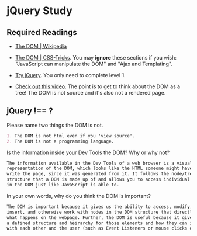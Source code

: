 # jQuery Study

## Required Readings

-   [The DOM | Wikipedia](https://en.wikipedia.org/wiki/Document_Object_Model)

-   [The DOM | CSS-Tricks](https://css-tricks.com/dom/). You may **ignore**
    these sections if you wish: "JavaScript can manipulate the DOM" and "Ajax
    and Templating".

-   [Try jQuery](http://try.jquery.com/). You only need to complete level 1.

-   [Check out this video](https://www.youtube.com/watch?v=n1cKlKM3jYI). The
point is to get to think about the DOM as a tree! The DOM is not source and
it's also not a rendered page.

## jQuery !== ?

Please name two things the DOM is not.

```md
1. The DOM is not html even if you 'view source'.
2. The DOM is not a programming language.
```

Is the information inside your Dev Tools the DOM? Why or why not?

```md
The information available in the Dev Tools of a web browser is a visual
representation of the DOM, which looks like the HTML someone might have used to
write the page, since it was generated from it. It follows the node/tree
structure that a DOM is made up of and allows you to access individual elements
in the DOM just like JavaScript is able to.
```

In your own words, why do you think the DOM is important?

```md
The DOM is important because it gives us the ability to access, modify, remove,
insert, and otherwise work with nodes in the DOM structure that directly affects
what happens on the webpage. Further, the DOM is useful because it gives us
a defined structure and heirarchy for those elements and how they can interact
with each other and the user (such as Event Listeners or mouse clicks on the page). 
```
